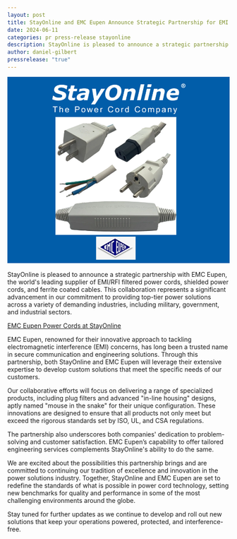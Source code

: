 ```yaml
---
layout: post
title: StayOnline and EMC Eupen Announce Strategic Partnership for EMI Power Solutions
date: 2024-06-11
categories: pr press-release stayonline
description: StayOnline is pleased to announce a strategic partnership with EMC Eupen, the world's leading supplier of EMI/RFI filtered power cords, shielded power cords, and ferrite coated cables.
author: daniel-gilbert
pressrelease: "true"
---
```

![Graphic showing StayOnline and EMC Eupen logos and Associated Products.](/assets/images/posts/emc_eupen_stayonline.png "EMC Eupen StayOnline")

StayOnline is pleased to announce a strategic partnership with EMC Eupen, the world's leading supplier of EMI/RFI filtered power cords, shielded power cords, and ferrite coated cables. This collaboration represents a significant advancement in our commitment to providing top-tier power solutions across a variety of demanding industries, including military, government, and industrial sectors.

[EMC Eupen Power Cords at StayOnline](https://www.stayonline.com/EMC-Eupen/)

EMC Eupen, renowned for their innovative approach to tackling electromagnetic interference (EMI) concerns, has long been a trusted name in secure communication and engineering solutions. Through this partnership, both StayOnline and EMC Eupen will leverage their extensive expertise to develop custom solutions that meet the specific needs of our customers.

Our collaborative efforts will focus on delivering a range of specialized products, including plug filters and advanced "in-line housing" designs, aptly named "mouse in the snake" for their unique configuration. These innovations are designed to ensure that all products not only meet but exceed the rigorous standards set by ISO, UL, and CSA regulations.

The partnership also underscores both companies' dedication to problem-solving and customer satisfaction. EMC Eupen’s capability to offer tailored engineering services complements StayOnline's ability to do the same.

We are excited about the possibilities this partnership brings and are committed to continuing our tradition of excellence and innovation in the power solutions industry. Together, StayOnline and EMC Eupen are set to redefine the standards of what is possible in power cord technology, setting new benchmarks for quality and performance in some of the most challenging environments around the globe.

Stay tuned for further updates as we continue to develop and roll out new solutions that keep your operations powered, protected, and interference-free.